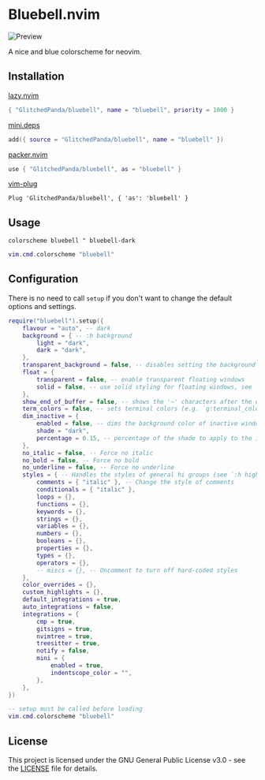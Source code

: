 # Bluebell.nvim

![Preview](https://i.imgur.com/YWNs5Q3.png)

A nice and blue colorscheme for neovim.
## Installation

[lazy.nvim](https://github.com/folke/lazy.nvim)
```lua
{ "GlitchedPanda/bluebell", name = "bluebell", priority = 1000 }
```

[mini.deps](https://github.com/echasnovski/mini.nvim/blob/main/readmes/mini-deps.md)
```lua
add({ source = "GlitchedPanda/bluebell", name = "bluebell" })
```

[packer.nvim](https://github.com/wbthomason/packer.nvim)
```lua
use { "GlitchedPanda/bluebell", as = "bluebell" }
```

[vim-plug](https://github.com/junegunn/vim-plug)
```vim
Plug 'GlitchedPanda/bluebell', { 'as': 'bluebell' }
```

## Usage

```vim
colorscheme bluebell " bluebell-dark
```

```lua
vim.cmd.colorscheme "bluebell"
```

## Configuration

There is no need to call `setup` if you don't want to change the default options and settings.

```lua
require("bluebell").setup({
    flavour = "auto", -- dark
    background = { -- :h background
        light = "dark",
        dark = "dark",
    },
    transparent_background = false, -- disables setting the background color.
    float = {
        transparent = false, -- enable transparent floating windows
        solid = false, -- use solid styling for floating windows, see |winborder|
    },
    show_end_of_buffer = false, -- shows the '~' characters after the end of buffers
    term_colors = false, -- sets terminal colors (e.g. `g:terminal_color_0`)
    dim_inactive = {
        enabled = false, -- dims the background color of inactive window
        shade = "dark",
        percentage = 0.15, -- percentage of the shade to apply to the inactive window
    },
    no_italic = false, -- Force no italic
    no_bold = false, -- Force no bold
    no_underline = false, -- Force no underline
    styles = { -- Handles the styles of general hi groups (see `:h highlight-args`):
        comments = { "italic" }, -- Change the style of comments
        conditionals = { "italic" },
        loops = {},
        functions = {},
        keywords = {},
        strings = {},
        variables = {},
        numbers = {},
        booleans = {},
        properties = {},
        types = {},
        operators = {},
        -- miscs = {}, -- Uncomment to turn off hard-coded styles
    },
    color_overrides = {},
    custom_highlights = {},
    default_integrations = true,
    auto_integrations = false,
    integrations = {
        cmp = true,
        gitsigns = true,
        nvimtree = true,
        treesitter = true,
        notify = false,
        mini = {
            enabled = true,
            indentscope_color = "",
        },
    },
})

-- setup must be called before loading
vim.cmd.colorscheme "bluebell"
```

## License

This project is licensed under the GNU General Public License v3.0 - see the [LICENSE](LICENSE) file for details.
